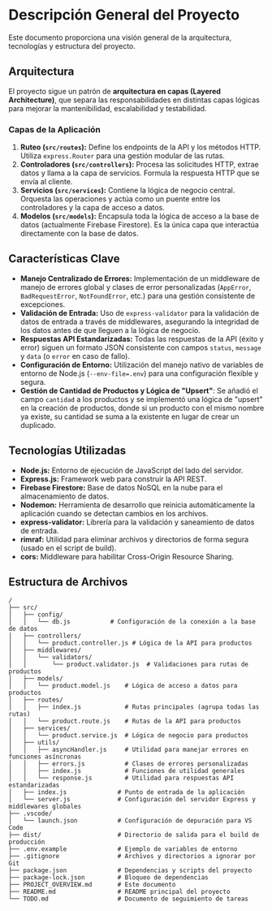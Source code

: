 # Descripción General del Proyecto

Este documento proporciona una visión general de la arquitectura, tecnologías y estructura del proyecto.

## Arquitectura

El proyecto sigue un patrón de **arquitectura en capas (Layered Architecture)**, que separa las responsabilidades en distintas capas lógicas para mejorar la mantenibilidad, escalabilidad y testabilidad.

### Capas de la Aplicación

1.  **Ruteo (`src/routes`):** Define los endpoints de la API y los métodos HTTP. Utiliza `express.Router` para una gestión modular de las rutas.
2.  **Controladores (`src/controllers`):** Procesa las solicitudes HTTP, extrae datos y llama a la capa de servicios. Formula la respuesta HTTP que se envía al cliente.
3.  **Servicios (`src/services`):** Contiene la lógica de negocio central. Orquesta las operaciones y actúa como un puente entre los controladores y la capa de acceso a datos.
4.  **Modelos (`src/models`):** Encapsula toda la lógica de acceso a la base de datos (actualmente Firebase Firestore). Es la única capa que interactúa directamente con la base de datos.

## Características Clave

*   **Manejo Centralizado de Errores:** Implementación de un middleware de manejo de errores global y clases de error personalizadas (`AppError`, `BadRequestError`, `NotFoundError`, etc.) para una gestión consistente de excepciones.
*   **Validación de Entrada:** Uso de `express-validator` para la validación de datos de entrada a través de middlewares, asegurando la integridad de los datos antes de que lleguen a la lógica de negocio.
*   **Respuestas API Estandarizadas:** Todas las respuestas de la API (éxito y error) siguen un formato JSON consistente con campos `status`, `message` y `data` (o `error` en caso de fallo).
*   **Configuración de Entorno:** Utilización del manejo nativo de variables de entorno de Node.js (`--env-file=.env`) para una configuración flexible y segura.
*   **Gestión de Cantidad de Productos y Lógica de "Upsert"**: Se añadió el campo `cantidad` a los productos y se implementó una lógica de "upsert" en la creación de productos, donde si un producto con el mismo nombre ya existe, su cantidad se suma a la existente en lugar de crear un duplicado.

## Tecnologías Utilizadas

-   **Node.js:** Entorno de ejecución de JavaScript del lado del servidor.
-   **Express.js:** Framework web para construir la API REST.
-   **Firebase Firestore:** Base de datos NoSQL en la nube para el almacenamiento de datos.
-   **Nodemon:** Herramienta de desarrollo que reinicia automáticamente la aplicación cuando se detectan cambios en los archivos.
-   **express-validator:** Librería para la validación y saneamiento de datos de entrada.
-   **rimraf:** Utilidad para eliminar archivos y directorios de forma segura (usado en el script de build).
-   **cors:** Middleware para habilitar Cross-Origin Resource Sharing.

## Estructura de Archivos

```
/
├── src/
│   ├── config/
│   │   └── db.js           # Configuración de la conexión a la base de datos
│   ├── controllers/
│   │   └── product.controller.js # Lógica de la API para productos
│   ├── middlewares/
│   │   └── validators/
│   │       └── product.validator.js  # Validaciones para rutas de productos
│   ├── models/
│   │   └── product.model.js    # Lógica de acceso a datos para productos
│   ├── routes/
│   │   ├── index.js            # Rutas principales (agrupa todas las rutas)
│   │   └── product.route.js    # Rutas de la API para productos
│   ├── services/
│   │   └── product.service.js  # Lógica de negocio para productos
│   ├── utils/
│   │   ├── asyncHandler.js     # Utilidad para manejar errores en funciones asíncronas
│   │   ├── errors.js           # Clases de errores personalizadas
│   │   ├── index.js            # Funciones de utilidad generales
│   │   └── response.js         # Utilidad para respuestas API estandarizadas
│   ├── index.js              # Punto de entrada de la aplicación
│   └── server.js             # Configuración del servidor Express y middlewares globales
├── .vscode/
│   └── launch.json           # Configuración de depuración para VS Code
├── dist/                     # Directorio de salida para el build de producción
├── .env.example              # Ejemplo de variables de entorno
├── .gitignore                # Archivos y directorios a ignorar por Git
├── package.json              # Dependencias y scripts del proyecto
├── package-lock.json         # Bloqueo de dependencias
├── PROJECT_OVERVIEW.md       # Este documento
├── README.md                 # README principal del proyecto
└── TODO.md                   # Documento de seguimiento de tareas
